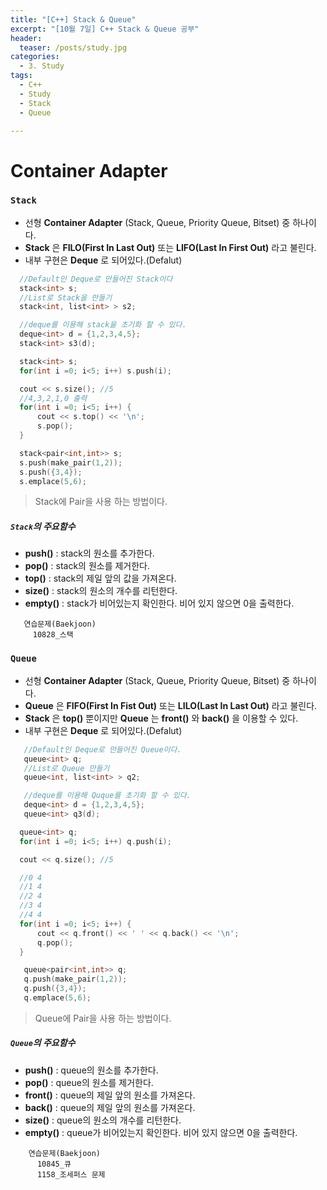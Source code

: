 ```yaml
---
title: "[C++] Stack & Queue"
excerpt: "[10월 7일] C++ Stack & Queue 공부"
header:
  teaser: /posts/study.jpg
categories:
  - 3. Study
tags:
  - C++
  - Study
  - Stack
  - Queue

---
```

# Container Adapter

### `Stack`
 - 선형 **Container Adapter** (Stack, Queue, Priority Queue, Bitset) 중 하나이다.
 - **Stack** 은 **FILO(First In Last Out)** 또는 **LIFO(Last In First Out)** 라고 불린다.
 - 내부 구현은 **Deque** 로 되어있다.(Defalut)

```c++
  //Default인 Deque로 만들어진 Stack이다
  stack<int> s;
  //List로 Stack을 만들기
  stack<int, list<int> > s2;

  //deque를 이용해 stack을 초기화 할 수 있다.
  deque<int> d = {1,2,3,4,5};
  stack<int> s3(d);
```

```c++
  stack<int> s;
  for(int i =0; i<5; i++) s.push(i);

  cout << s.size(); //5
  //4,3,2,1,0 출력
  for(int i =0; i<5; i++) {
      cout << s.top() << '\n';
      s.pop();    
  }

```


```c++
  stack<pair<int,int>> s;
  s.push(make_pair(1,2));
  s.push({3,4});
  s.emplace(5,6);
```
> Stack에 Pair을 사용 하는 방법이다.

##### `Stack`의 주요함수
 - **push()** : stack의 원소를 추가한다.
 - **pop()** : stack의 원소를 제거한다.
 - **top()** : stack의 제일 앞의 값을 가져온다.
 - **size()** : stack의 원소의 개수를 리턴한다.
 - **empty()** : stack가 비어있는지 확인한다. 비어 있지 않으면 0을 출력한다.

```
   연습문제(Baekjoon)
     10828_스택
```

### `Queue`
  - 선형 **Container Adapter** (Stack, Queue, Priority Queue, Bitset) 중 하나이다.
  - **Queue** 은 **FIFO(First In Fist Out)** 또는 **LILO(Last In Last Out)** 라고 불린다.
  - **Stack** 은 **top()** 뿐이지만 **Queue** 는 **front()** 와 **back()** 을 이용할 수 있다.
  - 내부 구현은 **Deque** 로 되어있다.(Defalut)

```c++
   //Default인 Deque로 만들어진 Queue이다.
   queue<int> q;
   //List로 Queue 만들기
   queue<int, list<int> > q2;

   //deque를 이용해 Quque를 초기화 할 수 있다.
   deque<int> d = {1,2,3,4,5};
   queue<int> q3(d);

```

```c++
  queue<int> q;
  for(int i =0; i<5; i++) q.push(i);

  cout << q.size(); //5

  //0 4
  //1 4
  //2 4
  //3 4
  //4 4
  for(int i =0; i<5; i++) {
      cout << q.front() << ' ' << q.back() << '\n';
      q.pop();    
  }

```

```c++
   queue<pair<int,int>> q;
   q.push(make_pair(1,2));
   q.push({3,4});
   q.emplace(5,6);
```
 > Queue에 Pair을 사용 하는 방법이다.

##### `Queue`의 주요함수
  - **push()** : queue의 원소를 추가한다.
  - **pop()** : queue의 원소를 제거한다.
  - **front()** : queue의 제일 앞의 원소를 가져온다.
  - **back()** : queue의 제일 앞의 원소를 가져온다.
  - **size()** : queue의 원소의 개수를 리턴한다.
  - **empty()** : queue가 비어있는지 확인한다. 비어 있지 않으면 0을 출력한다.


```
    연습문제(Baekjoon)
      10845_큐
      1158_조세퍼스 문제
```
